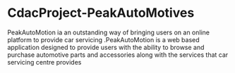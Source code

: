 # CdacProject-PeakAutoMotives
PeakAutoMotion ia an outstanding way of bringing users on an online platform to provide car servicing .PeakAutoMotion is a web based application designed to provide users with the ability to browse and purchase automotive parts and accessories along with the services that car servicing centre provides
